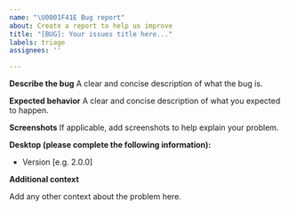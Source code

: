 ```yaml
---
name: "\U0001F41E Bug report"
about: Create a report to help us improve
title: "[BUG]: Your issues title here..."
labels: triage
assignees: ''

---
```


**Describe the bug**
A clear and concise description of what the bug is.

**Expected behavior**
A clear and concise description of what you expected to happen.

**Screenshots**
If applicable, add screenshots to help explain your problem.

**Desktop (please complete the following information):**

- Version [e.g. 2.0.0]

**Additional context**

Add any other context about the problem here.
